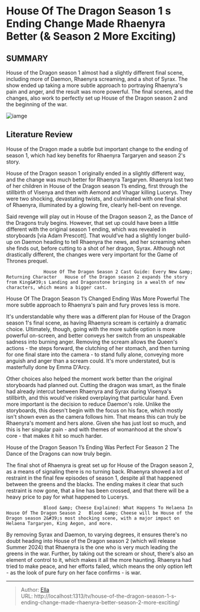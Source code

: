 # House Of The Dragon Season 1 s Ending Change Made Rhaenyra Better (&amp; Season 2 More Exciting)


## SUMMARY 



  House of the Dragon season 1 almost had a slightly different final scene, including more of Daemon, Rhaenyra screaming, and a shot of Syrax.   The show ended up taking a more subtle approach to portraying Rhaenyra&#39;s pain and anger, and the result was more powerful.   The final scenes, and the changes, also work to perfectly set up House of the Dragon season 2 and the beginning of the war.  

![iamge](https://static1.srcdn.com/wordpress/wp-content/uploads/wm/2024/01/matt-smith-as-daemon-targaryen-with-emma-d-arcy-as-rhaenyra-staring-down-the-camera-with-an-orange-glow-in-the-background-in-house-of-the-dragon-s-season-1-finale.jpg)

## Literature Review
House of the Dragon made a subtle but important change to the ending of season 1, which had key benefits for Rhaenyra Targaryen and season 2&#39;s story.




House of the Dragon season 1 originally ended in a slightly different way, and the change was much better for Rhaenyra Targaryen. Rhaenyra lost two of her children in House of the Dragon season 1’s ending, first through the stillbirth of Visenya and then with Aemond and Vhagar killing Lucerys. They were two shocking, devastating twists, and culminated with one final shot of Rhaenyra, illuminated by a glowing fire, clearly hell-bent on revenge.




Said revenge will play out in House of the Dragon season 2, as the Dance of the Dragons truly begins. However, that set up could have been a little different with the original season 1 ending, which was revealed in storyboards [via Adam Prescott]. That would’ve had a slightly longer build-up on Daemon heading to tell Rhaenyra the news, and her screaming when she finds out, before cutting to a shot of her dragon, Syrax. Although not drastically different, the changes were very important for the Game of Thrones prequel.

                  House Of The Dragon Season 2 Cast Guide: Every New &amp; Returning Character   House of the Dragon season 2 expands the story from King&#39;s Landing and Dragonstone bringing in a wealth of new characters, which means a bigger cast.    


 House Of The Dragon Season 1’s Changed Ending Was More Powerful 
The more subtle approach to Rhaenyra&#39;s pain and fury proves less is more.
          




It&#39;s understandable why there was a different plan for House of the Dragon season 1&#39;s final scene, as having Rhaenyra scream is certainly a dramatic choice. Ultimately, though, going with the more subtle option is more powerful on-screen, and better conveys her switch from an unspeakable sadness into burning anger. Removing the scream allows the Queen&#39;s actions - the steps forward, the clutching of her stomach, and then turning for one final stare into the camera - to stand fully alone, conveying more anguish and anger than a scream could. It&#39;s more understated, but is masterfully done by Emma D&#39;Arcy.


 

Other choices also helped the moment work better than the original storyboards had planned out. Cutting the dragon was smart, as the finale had already intercut between Rhaenyra and Syrax during Visenya&#39;s stillbirth, and this would&#39;ve risked overplaying that particular hand. Even more important is the decision to reduce Daemon&#39;s role. Unlike the storyboards, this doesn&#39;t begin with the focus on his face, which mostly isn&#39;t shown even as the camera follows him. That means this can truly be Rhaenyra&#39;s moment and hers alone. Given she has just lost so much, and this is her singular pain - and with themes of womanhood at the show&#39;s core - that makes it hit so much harder.






 House of the Dragon Season 1’s Ending Was Perfect For Season 2 
The Dance of the Dragons can now truly begin.
          

The final shot of Rhaenyra is great set up for House of the Dragon season 2, as a means of signaling there is no turning back. Rhaenyra showed a lot of restraint in the final few episodes of season 1, despite all that happened between the greens and the blacks. The ending makes it clear that such restraint is now gone, that a line has been crossed, and that there will be a heavy price to pay for what happened to Lucerys.

                  Blood &amp; Cheese Explained: What Happens To Helaena In House Of The Dragon Season 2   Blood &amp; Cheese will be House of the Dragon season 2&#39;s most shocking scene, with a major impact on Helaena Targaryen, King Aegon, and more.    

By removing Syrax and Daemon, to varying degrees, it ensures there&#39;s no doubt heading into House of the Dragon season 2 (which will release Summer 2024) that Rhaenyra is the one who is very much leading the greens in the war. Further, by taking out the scream or shout, there&#39;s also an element of control to it, which makes it all the more haunting. Rhaenyra had tried to make peace, and her efforts failed, which means the only option left - as the look of pure fury on her face confirms - is war.






---

> Author: [Ella](https://instagram.hk.cn/)  
> URL: http://localhost:1313/tv/house-of-the-dragon-season-1-s-ending-change-made-rhaenyra-better-season-2-more-exciting/  

